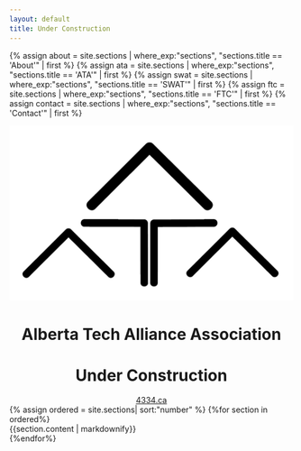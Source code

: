 ```yaml
---
layout: default
title: Under Construction
---
```

{% assign about = site.sections | where_exp:"sections", "sections.title == 'About'" | first %}
{% assign ata = site.sections | where_exp:"sections", "sections.title == 'ATA'" | first %}
{% assign swat = site.sections | where_exp:"sections", "sections.title == 'SWAT'" | first %}
{% assign ftc = site.sections | where_exp:"sections", "sections.title == 'FTC'" | first %}
{% assign contact = site.sections | where_exp:"sections", "sections.title == 'Contact'" | first %}
<div class="container">
    <div class="row">
        <div class="col-12" style="text-align: center">
            <img src="/resources/img/ataa.png" class="img-fluid" />
            <h1>Alberta Tech Alliance Association</h1>
            <h1>Under Construction</h1>
            <a href="http://4334.ca">4334.ca</a>
        </div>
    </div>
</div>
<script>
    window.addEventListener("hashchange", function () {
    window.scrollTo(window.scrollX, window.scrollY - 76);
});
</script>
<div class="container-fluid" style="height: 10000px">
    {% assign ordered = site.sections| sort:"number" %}
    {%for section in ordered%}
        <div class="row" id='{{section.link}}' style="background-color: {{section.background}}">
            <div class="col-12">
                {{section.content | markdownify}}
            </div>
        </div>
    {%endfor%}
</div>
</body>